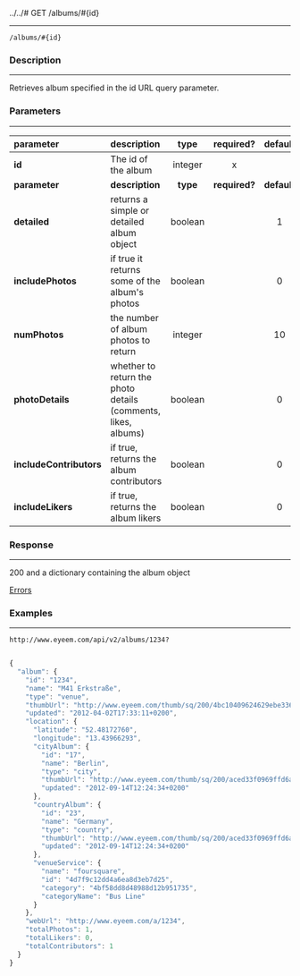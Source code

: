../../# GET /albums/#{id}
***
`/albums/#{id}`

### Description
***
Retrieves album specified in the id URL query parameter.

### Parameters
***

|parameter| description| type |required? |default|
|:---------|:--------------|:----------:|:------------:|:------------:|
|**id**| The id of the album|integer|x||
|**parameter**| **description**| **type** |**required?** |**default**|
|**detailed**|returns a simple or detailed album object|boolean||1|
|**includePhotos**|if true it returns some of the album's photos|boolean||0|
|**numPhotos**|the number of album photos to return|integer||10|
|**photoDetails**|whether to return the photo details (comments, likes, albums)|boolean||0|
|**includeContributors**|if true, returns the album contributors|boolean| |0|
|**includeLikers**| if true, returns the album likers|boolean| |0|




### Response
***


200 and a dictionary containing the album object


[Errors](../../resources/errors.md#files)

### Examples
***

`http://www.eyeem.com/api/v2/albums/1234?`

```javascript

{
  "album": {
    "id": "1234",
    "name": "M41 Erkstraße",
    "type": "venue",
    "thumbUrl": "http://www.eyeem.com/thumb/sq/200/4bc10409624629ebe33699ee8c00bd8b93539051-1333387979",
    "updated": "2012-04-02T17:33:11+0200",
    "location": {
      "latitude": "52.48172760",
      "longitude": "13.43966293",
      "cityAlbum": {
        "id": "17",
        "name": "Berlin",
        "type": "city",
        "thumbUrl": "http://www.eyeem.com/thumb/sq/200/aced33f0969ffd6a64cb301fed92d9c52f18df81-1347618272",
        "updated": "2012-09-14T12:24:34+0200"
      },
      "countryAlbum": {
        "id": "23",
        "name": "Germany",
        "type": "country",
        "thumbUrl": "http://www.eyeem.com/thumb/sq/200/aced33f0969ffd6a64cb301fed92d9c52f18df81-1347618272",
        "updated": "2012-09-14T12:24:34+0200"
      },
      "venueService": {
        "name": "foursquare",
        "id": "4d7f9c12dd4a6ea8d3eb7d25",
        "category": "4bf58dd8d48988d12b951735",
        "categoryName": "Bus Line"
      }
    },
    "webUrl": "http://www.eyeem.com/a/1234",
    "totalPhotos": 1,
    "totalLikers": 0,
    "totalContributors": 1
  }
}
```


 